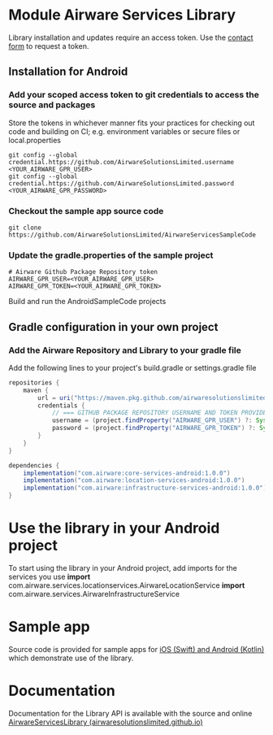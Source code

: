 
# Module Airware Services Library

Library installation and updates require an access token. 
Use the [contact form](https://airware.aero/contact/) to request a token. 

## Installation for Android

### Add your scoped access token to git credentials to access the source and packages

Store the tokens in whichever manner fits your practices for checking out code and building on CI; 
e.g. environment variables or secure files or local.properties

```
git config --global credential.https://github.com/AirwareSolutionsLimited.username <YOUR_AIRWARE_GPR_USER>
git config --global credential.https://github.com/AirwareSolutionsLimited.password <YOUR_AIRWARE_GPR_PASSWORD>
```

### Checkout the sample app source code
```
git clone https://github.com/AirwareSolutionsLimited/AirwareServicesSampleCode
```

### Update the gradle.properties of the sample project
```
# Airware Github Package Repository token
AIRWARE_GPR_USER=<YOUR_AIRWARE_GPR_USER> 
AIRWARE_GPR_TOKEN=<YOUR_AIRWARE_GPR_TOKEN>
```
Build and run the AndroidSampleCode projects

## Gradle configuration in your own project

### Add the Airware Repository and Library to your gradle file

Add the following lines to your project's build.gradle or settings.gradle file
```gradle
repositories {
    maven {
        url = uri("https://maven.pkg.github.com/airwaresolutionslimited/airwareserviceslibrary")
        credentials {
            // === GITHUB PACKAGE REPOSITORY USERNAME AND TOKEN PROVIDED BY AIRWARE ===
            username = (project.findProperty("AIRWARE_GPR_USER") ?: System.getenv("AIRWARE_GPR_USER")).toString()
            password = (project.findProperty("AIRWARE_GPR_TOKEN") ?: System.getenv("AIRWARE_GPR_TOKEN")).toString()
        }
    }
}

dependencies {  
    implementation("com.airware:core-services-android:1.0.0")
    implementation("com.airware:location-services-android:1.0.0")
    implementation("com.airware:infrastructure-services-android:1.0.0")
}
```

# Use the library in your Android project
To start using the library in your Android project, add imports for the services you use
**import** com.airware.services.locationservices.AirwareLocationService
**import** com.airware.services.AirwareInfrastructureService

# Sample app
Source code is provided for sample apps for [iOS (Swift) and Android (Kotlin)](https://github.com/AirwareSolutionsLimited/AirwareServicesSampleCode) which demonstrate use of the library.

# Documentation
Documentation for the Library API is available with the source and online [AirwareServicesLibrary (airwaresolutionslimited.github.io)](https://airwaresolutionslimited.github.io/AirwareServicesLibrary/)

